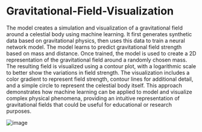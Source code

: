 # Gravitational-Field-Visualization
The model creates a simulation and visualization of a gravitational field around a celestial body using machine learning. 
It first generates synthetic data based on gravitational physics, then uses this data to train a neural network model. 
The model learns to predict gravitational field strength based on mass and distance. 
Once trained, the model is used to create a 2D representation of the gravitational field around a randomly chosen mass. 
The resulting field is visualized using a contour plot, with a logarithmic scale to better show the variations in field strength. 
The visualization includes a color gradient to represent field strength, contour lines for additional detail, and a simple circle to represent the celestial body itself. 
This approach demonstrates how machine learning can be applied to model and visualize complex physical phenomena, providing an intuitive representation of gravitational fields that could be useful for educational or research purposes.


![image](https://github.com/user-attachments/assets/4c4c20df-3a04-4b2f-a8a9-c4402ef20b43)


